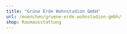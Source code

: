 ```yaml
---
title: "Grüne Erde Wohnstudion GmbH"
url: /muenchen/gruene-erde-wohnstudion-gmbh/
shop: Raumausstattung
---
```

